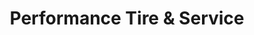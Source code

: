 ---
title: "Performance Tire & Service"
url: /forney/performance-tire-and-service/
shop: car repair
---